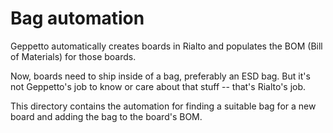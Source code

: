 # Bag automation

Geppetto automatically creates boards in Rialto and populates the BOM
(Bill of Materials) for those boards.

Now, boards need to ship inside of a bag, preferably an ESD bag. But
it's not Geppetto's job to know or care about that stuff -- that's Rialto's
job.

This directory contains the automation for finding a suitable bag
for a new board and adding the bag to the board's BOM.

